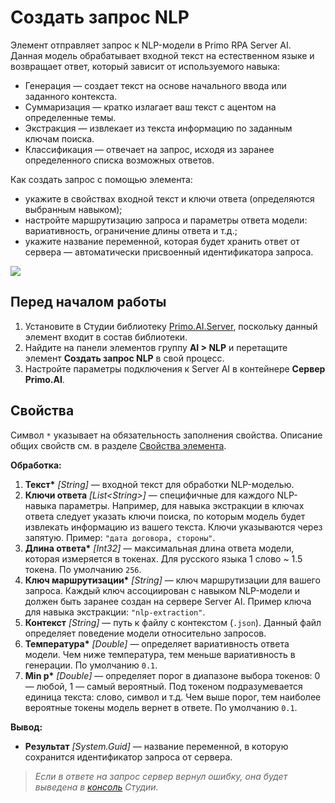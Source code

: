 # Создать запрос NLP

Элемент отправляет запрос к NLP-модели в Primo RPA Server AI. Данная модель обрабатывает входной текст на естественном языке и возвращает ответ, который зависит от используемого навыка:
* Генерация — создает текст на основе начального ввода или заданного контекста.
* Суммаризация — кратко излагает ваш текст с ацентом на определенные темы.
* Экстракция — извлекает из текста информацию по заданным ключам поиска.
* Классификация — отвечает на запрос, исходя из заранее определенного списка возможных ответов.

Как создать запрос с помощью элемента:
* укажите в свойствах входной текст и ключи ответа (определяются выбранным навыком);
* настройте маршрутизацию запроса и параметры ответа модели: вариативность, ограничение длины ответа и т.д.;
* укажите название переменной, которая будет хранить ответ от сервера — автоматически присвоенный идентификатора запроса.

![](<../../../.gitbook/assets1/windows_items/WFAttachPrimoAIServer.png>)


## Перед началом работы

1. Установите в Студии библиотеку [Primo.AI.Server](https://docs.primo-rpa.ru/primo-rpa/g_elements/el_extra/ai_server), поскольку данный элемент входит в состав библиотеки.
1. Найдите на панели элементов группу **AI > NLP** и перетащите элемент **Создать запрос NLP** в свой процесс.
1. Настройте параметры подключения к Server AI в контейнере **Сервер Primo.AI**.


## Свойства
Символ `*` указывает на обязательность заполнения свойства. Описание общих свойств см. в разделе [Свойства элемента](https://docs.primo-rpa.ru/primo-rpa/primo-studio/process/elements#svoistva-elementa).

**Обработка:**

1. **Текст\*** *[String]* — входной текст для обработки NLP-моделью. 
1. **Ключи ответа** *[List\<String>]* — специфичные для каждого NLP-навыка параметры. Например, для навыка экстракции в ключах ответа следует указать ключи поиска, по которым модель будет извлекать информацию из вашего текста. Ключи указываются через запятую. Пример: `"дата договора, стороны"`.
1. **Длина ответа\*** *[Int32]* — максимальная длина ответа модели, которая измеряется в токенах. Для русского языка 1 слово ~ 1.5 токена. По умолчанию `256`.
1. **Ключ маршрутизации\*** *[String]* — ключ маршрутизации для вашего запроса. Каждый ключ ассоциирован с навыком NLP-модели и должен быть заранее создан на сервере Server AI. Пример ключа для навыка экстракции: `"nlp-extraction"`.
1. **Контекст** *[String]* — путь к файлу с контекстом (`.json`). Данный файл определяет поведение модели относительно запросов. 
1. **Температура\*** *[Double]* — определяет вариативность ответа модели. Чем ниже температура, тем меньше вариативность в генерации. По умолчанию `0.1`.
1. **Min p\*** *[Double]* — определяет порог в диапазоне выбора токенов: 0 — любой, 1 — самый вероятный. Под токеном подразумевается единица текста: слово, символ и т.д. Чем выше порог, тем наиболее вероятные токены модель вернет в ответе. По умолчанию `0.1`.


**Вывод:**
* **Результат** *[System.Guid]* — название переменной, в которую сохранится идентификатор запроса от сервера.

> *Если в ответе на запрос сервер вернул ошибку, она будет выведена в [консоль](https://docs.primo-rpa.ru/primo-rpa/primo-studio/process/debug#konsol) Студии.*
